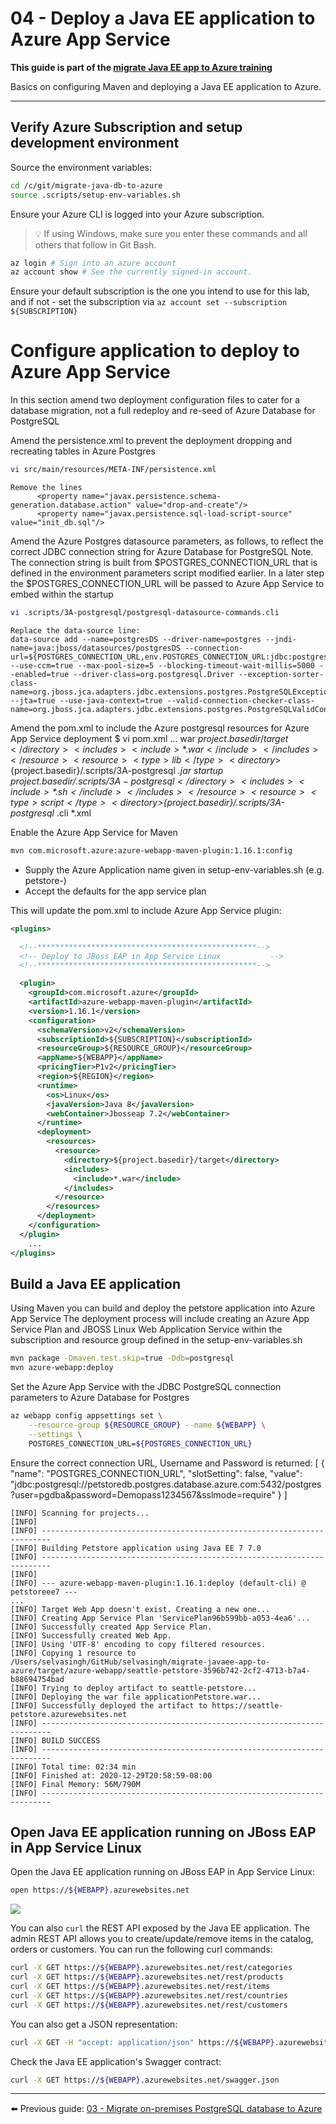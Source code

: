 # 04 - Deploy a Java EE application to Azure App Service

__This guide is part of the [migrate Java EE app to Azure training](../README.md)__

Basics on configuring Maven and deploying a Java EE application to Azure.

---

## Verify Azure Subscription and setup development environment

Source the environment variables:
```bash
cd /c/git/migrate-java-db-to-azure
source .scripts/setup-env-variables.sh
```

Ensure your Azure CLI is logged into your Azure subscription.

>💡 If using Windows, make sure you enter these commands and all others that follow in Git Bash.

```bash
az login # Sign into an azure account
az account show # See the currently signed-in account.
```

Ensure your default subscription is the one you intend to use for this lab, and if not - 
set the subscription via 
```az account set --subscription ${SUBSCRIPTION}```

# Configure application to deploy to Azure App Service
In this section amend two deployment configuration files to cater for a database migration, not a full redeploy and re-seed of Azure Database for PostgreSQL

Amend the persistence.xml to prevent the deployment dropping and recreating tables in Azure Postgres
```bash
vi src/main/resources/META-INF/persistence.xml
```
	Remove the lines
	      <property name="javax.persistence.schema-generation.database.action" value="drop-and-create"/>
	      <property name="javax.persistence.sql-load-script-source" value="init_db.sql"/>
	
Amend the Azure Postgres datasource parameters, as follows, to reflect the correct JDBC connection string for Azure Database for PostgreSQL
    Note. The connection string is built from $POSTGRES_CONNECTION_URL that is defined in the environment parameters script modified earlier.
    In a later step the $POSTGRES_CONNECTION_URL will be passed to Azure App Service to embed within the startup
```bash    
vi .scripts/3A-postgresql/postgresql-datasource-commands.cli
```
	Replace the data-source line:
	data-source add --name=postgresDS --driver-name=postgres --jndi-name=java:jboss/datasources/postgresDS --connection-url=${POSTGRES_CONNECTION_URL,env.POSTGRES_CONNECTION_URL:jdbc:postgresql://db:5432/postgres} --use-ccm=true --max-pool-size=5 --blocking-timeout-wait-millis=5000 --enabled=true --driver-class=org.postgresql.Driver --exception-sorter-class-name=org.jboss.jca.adapters.jdbc.extensions.postgres.PostgreSQLExceptionSorter --jta=true --use-java-context=true --valid-connection-checker-class-name=org.jboss.jca.adapters.jdbc.extensions.postgres.PostgreSQLValidConnectionChecker

Amend the pom.xml to include the Azure postgresql resources for Azure App Service deployment
$ vi pom.xml
	…
	          <deployment>
	            <resources>
	              <resource>
	                <type>war</type>
	                <directory>${project.basedir}/target</directory>
	                <includes>
	                  <include>*.war</include>
	                </includes>
	            </resource>
	              <resource>
	                <type>lib</type>
	                <directory>${project.basedir}/.scripts/3A-postgresql</directory>
	                <includes>
	                  <include>*.jar</include>
	                </includes>
	              </resource>
	              <resource>
	                <type>startup</type>
	                <directory>${project.basedir}/.scripts/3A-postgresql</directory>
	                <includes>
	                  <include>*.sh</include>
	                </includes>
	              </resource>
	              <resource>
	                <type>script</type>
	                <directory>${project.basedir}/.scripts/3A-postgresql</directory>
	                <includes>
	                  <include>*.cli</include>
	                  <include>*.xml</include>
	                </includes>
	              </resource>

Enable the Azure App Service for Maven
```bash
mvn com.microsoft.azure:azure-webapp-maven-plugin:1.16.1:config
```
* Supply the Azure Application name given in setup-env-variables.sh (e.g. petstore-<initial>)
* Accept the defaults for the app service plan

This will update the pom.xml to include Azure App Service plugin:
```xml    
<plugins> 

  <!--*************************************************-->
  <!-- Deploy to JBoss EAP in App Service Linux           -->
  <!--*************************************************-->

  <plugin>
    <groupId>com.microsoft.azure</groupId>
    <artifactId>azure-webapp-maven-plugin</artifactId>
    <version>1.16.1</version>
    <configuration>
      <schemaVersion>v2</schemaVersion>
      <subscriptionId>${SUBSCRIPTION}</subscriptionId>
      <resourceGroup>${RESOURCE_GROUP}</resourceGroup>
      <appName>${WEBAPP}</appName>
      <pricingTier>P1v2</pricingTier>
      <region>${REGION}</region>
      <runtime>
        <os>Linux</os>
        <javaVersion>Java 8</javaVersion>
        <webContainer>Jbosseap 7.2</webContainer>
      </runtime>
      <deployment>
        <resources>
          <resource>
            <directory>${project.basedir}/target</directory>
            <includes>
              <include>*.war</include>
            </includes>
          </resource>
        </resources>
      </deployment>
    </configuration>
  </plugin>
    ...
</plugins>
```
## Build a Java EE application
Using Maven you can build and deploy the petstore application into Azure App Service
The deployment process will include creating an Azure App Service Plan and JBOSS Linux Web Application Service within the subscription and resource group defined in the setup-env-variables.sh

```bash
mvn package -Dmaven.test.skip=true -Ddb=postgresql
mvn azure-webapp:deploy
```
Set the Azure App Service with the JDBC PostgreSQL connection parameters to Azure Database for Postgres
```bash
az webapp config appsettings set \
    --resource-group ${RESOURCE_GROUP} --name ${WEBAPP} \
    --settings \
    POSTGRES_CONNECTION_URL=${POSTGRES_CONNECTION_URL}
```

Ensure the correct connection URL, Username and Password is returned:
[
  {
    "name": "POSTGRES_CONNECTION_URL",
    "slotSetting": false,
    "value": "jdbc:postgresql://petstoredb.postgres.database.azure.com:5432/postgres?user=pgdba&password=Demopass1234567&sslmode=require"
  }
]

```text
[INFO] Scanning for projects...
[INFO] 
[INFO] ------------------------------------------------------------------------
[INFO] Building Petstore application using Java EE 7 7.0
[INFO] ------------------------------------------------------------------------
[INFO] 
[INFO] --- azure-webapp-maven-plugin:1.16.1:deploy (default-cli) @ petstoreee7 ---
...
[INFO] Target Web App doesn't exist. Creating a new one...
[INFO] Creating App Service Plan 'ServicePlan96b599bb-a053-4ea6'...
[INFO] Successfully created App Service Plan.
[INFO] Successfully created Web App.
[INFO] Using 'UTF-8' encoding to copy filtered resources.
[INFO] Copying 1 resource to /Users/selvasingh/GitHub/selvasingh/migrate-javaee-app-to-azure/target/azure-webapp/seattle-petstore-3596b742-2cf2-4713-b7a4-b88694754bad
[INFO] Trying to deploy artifact to seattle-petstore...
[INFO] Deploying the war file applicationPetstore.war...
[INFO] Successfully deployed the artifact to https://seattle-petstore.azurewebsites.net
[INFO] ------------------------------------------------------------------------
[INFO] BUILD SUCCESS
[INFO] ------------------------------------------------------------------------
[INFO] Total time: 02:34 min
[INFO] Finished at: 2020-12-29T20:58:59-08:00
[INFO] Final Memory: 56M/790M
[INFO] ------------------------------------------------------------------------
```

## Open Java EE application running on JBoss EAP in App Service Linux

Open the Java EE application running on JBoss EAP in App Service Linux:
```bash
open https://${WEBAPP}.azurewebsites.net
```
![](./media/YAPS-PetStore-H2.jpg)

You can also `curl` the REST API exposed by the Java EE application. The admin REST 
API allows you to create/update/remove items in the catalog, orders or customers. 
You can run the following curl commands:
```bash
curl -X GET https://${WEBAPP}.azurewebsites.net/rest/categories
curl -X GET https://${WEBAPP}.azurewebsites.net/rest/products
curl -X GET https://${WEBAPP}.azurewebsites.net/rest/items
curl -X GET https://${WEBAPP}.azurewebsites.net/rest/countries
curl -X GET https://${WEBAPP}.azurewebsites.net/rest/customers
```

You can also get a JSON representation:
```bash
curl -X GET -H "accept: application/json" https://${WEBAPP}.azurewebsites.net/rest/items
```

Check the Java EE application's Swagger contract:
```bash
curl -X GET https://${WEBAPP}.azurewebsites.net/swagger.json
```

---

⬅️ Previous guide: [03 - Migrate on-premises PostgreSQL database to Azure ](../step-03-migrate-database-to-azure/README.md)

